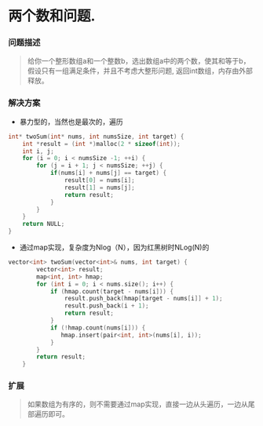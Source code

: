两个数和问题.
===
### 问题描述
> 给你一个整形数组a和一个整数b，选出数组a中的两个数，使其和等于b，假设只有一组满足条件，并且不考虑大整形问题, 返回int数组，内存由外部释放。

### 解决方案
+ 暴力型的，当然也是最次的，遍历
```cpp
int* twoSum(int* nums, int numsSize, int target) {
    int *result = (int *)malloc(2 * sizeof(int));
    int i, j;
    for (i = 0; i < numsSize -1; ++i) {
        for (j = i + 1; j < numsSize; ++j) {
            if(nums[i] + nums[j] == target) {
                result[0] = nums[i];
                result[1] = nums[j];
                return result;
            }
        }
    }
    return NULL;
}
```
+ 通过map实现，复杂度为Nlog（N），因为红黑树时NLog(N)的
```cpp
vector<int> twoSum(vector<int>& nums, int target) {
        vector<int> result;
        map<int, int> hmap;
        for (int i = 0; i < nums.size(); i++) {
            if (hmap.count(target - nums[i])) {
                result.push_back(hmap[target - nums[i]] + 1);
                result.push_back(i + 1);
                return result;
            }
            if (!hmap.count(nums[i])) {
               hmap.insert(pair<int, int>(nums[i], i)); 
            }
        }
        return result;
    }
```
### 扩展
> 如果数组为有序的，则不需要通过map实现，直接一边从头遍历，一边从尾部遍历即可。